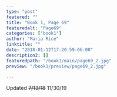 ```yaml
---
type: "post"
featured: ""
title: "Book 1, Page 69"
featuredalt: "Page69"
categories: ["book1"]
author: "Maria Rice"
linktitle: ""
date: "2018-01-12T17:20:59-06:00"
description2: []
featuredpath: "/book1/main/page69_2.jpg"
preview: "/book1/preview/page69_2.jpg"

---
```


Updated ~~7/13/18~~ 11/30/19
